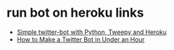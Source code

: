 # run bot on heroku links

* [Simple twitter-bot with Python, Tweepy and Heroku](http://briancaffey.github.io/2016/04/05/twitter-bot-tutorial.html)
* [How to Make a Twitter Bot in Under an Hour](https://medium.com/science-friday-footnotes/how-to-make-a-twitter-bot-in-under-an-hour-259597558acf#.rxv0eb1j6)
